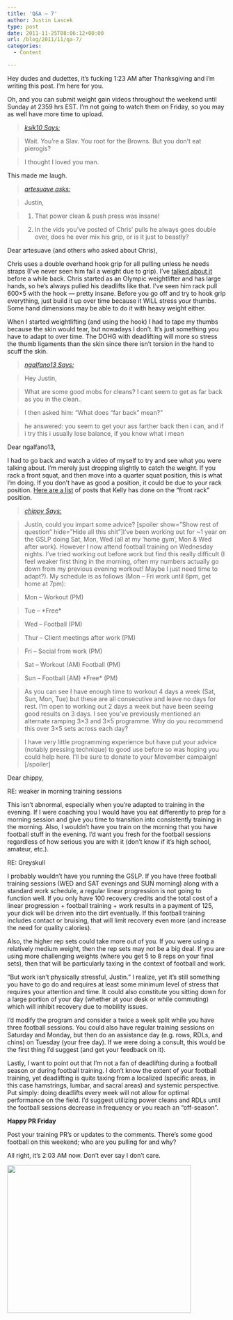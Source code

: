 ```yaml
---
title: 'Q&A – 7'
author: Justin Lascek
type: post
date: 2011-11-25T08:06:12+00:00
url: /blog/2011/11/qa-7/
categories:
  - Content

---
```

Hey dudes and dudettes, it&#8217;s fucking 1:23 AM after Thanksgiving and I&#8217;m writing this post. I&#8217;m here for you.
  
Oh, and you can submit weight gain videos throughout the weekend until Sunday at 2359 hrs EST. I&#8217;m not going to watch them on Friday, so you may as well have more time to upload.
  


> _<a href="/blog/2011/11/take-it-ehsee/#comment-20921" target="_blank">ksik10 Says:</a>_ 
  
> 
  
> Wait. You’re a Slav. You root for the Browns. But you don’t eat pierogis?
  
> 
  
> I thought I loved you man.

This made me laugh.
  


> <a href="/blog/2011/11/take-it-ehsee/#comment-20928" target="_blank"><em>artesuave asks:</em></a>
  
> 
  
> Justin,
  
> 1. That power clean & push press was insane!
  
> 2. In the vids you’ve posted of Chris’ pulls he always goes double over, does he ever mix his grip, or is it just to beastly?

Dear artesuave (and others who asked about Chris),
  

  
Chris uses a double overhand hook grip for all pulling unless he needs straps (I&#8217;ve never seen him fail a weight due to grip). I&#8217;ve <a href="/blog/2010/04/quick-points-on-grip-strength/" target="_blank">talked about it</a> before a while back. Chris started as an Olympic weightlifter and has large hands, so he&#8217;s always pulled his deadlifts like that. I&#8217;ve seen him rack pull 600&#215;5 with the hook &#8212; pretty insane. Before you go off and try to hook grip everything, just build it up over time because it WILL stress your thumbs. Some hand dimensions may be able to do it with heavy weight either.
  

  
When I started weightlifting (and using the hook) I had to tape my thumbs because the skin would tear, but nowadays I don&#8217;t. It&#8217;s just something you have to adapt to over time. The DOHG with deadlifting will more so stress the thumb ligaments than the skin since there isn&#8217;t torsion in the hand to scuff the skin.
  


> _<a href="/blog/2011/11/movember-mash-up/#comment-20954" target="_blank">ngalfano13 Says:</a>_ 
  
> 
  
> Hey Justin,
  
> What are some good mobs for cleans? I cant seem to get as far back as you in the clean..
  
> I then asked him: &#8220;What does “far back” mean?&#8221;
  
> he answered: you seem to get your ass farther back then i can, and if i try this i usually lose balance, if you know what i mean

Dear ngalfano13,
  

  
I had to go back and watch a video of myself to try and see what you were talking about. I&#8217;m merely just dropping slightly to catch the weight. If you rack a front squat, and then move into a quarter squat position, this is what I&#8217;m doing. If you don&#8217;t have as good a position, it could be due to your rack position. <a href="http://www.mobilitywod.com/?s=front+rack" target="_blank">Here are a list</a> of posts that Kelly has done on the &#8220;front rack&#8221; position.
  


> <a href="/blog/2011/11/movember-mash-up/#comment-20967" target="_blank"><em>chippy Says:</em> </a>
  
> 
  
> Justin, could you impart some advice? [spoiler show=&#8221;Show rest of question&#8221; hide=&#8221;Hide all this shit&#8221;]I’ve been working out for ~1 year on the GSLP doing Sat, Mon, Wed (all at my ‘home gym’, Mon & Wed after work). However I now attend football training on Wednesday nights. I’ve tried working out before work but find this really difficult (I feel weaker first thing in the morning, often my numbers actually go down from my previous evening workout! Maybe I just need time to adapt?). My schedule is as follows (Mon – Fri work until 6pm, get home at 7pm):
  
> 
  
> Mon – Workout (PM)
  
> Tue – \*Free\*
  
> Wed – Football (PM)
  
> Thur – Client meetings after work (PM)
  
> Fri – Social from work (PM)
  
> Sat – Workout (AM) Football (PM)
  
> Sun – Football (AM) \*Free\* (PM)
  
> 
  
> As you can see I have enough time to workout 4 days a week (Sat, Sun, Mon, Tue) but these are all consecutive and leave no days for rest. I’m open to working out 2 days a week but have been seeing good results on 3 days. I see you’ve previously mentioned an alternate ramping 3×3 and 3×5 programme. Why do you recommend this over 3×5 sets across each day?
  
> 
  
> I have very little programming experience but have put your advice (notably pressing technique) to good use before so was hoping you could help here. I’ll be sure to donate to your Movember campaign![/spoiler]

Dear chippy,
  

  
RE: weaker in morning training sessions
  
This isn&#8217;t abnormal, especially when you&#8217;re adapted to training in the evening. If I were coaching you I would have you eat differently to prep for a morning session and give you time to transition into consistently training in the morning. Also, I wouldn&#8217;t have you train on the morning that you have football stuff in the evening. I&#8217;d want you fresh for the football sessions regardless of how serious you are with it (don&#8217;t know if it&#8217;s high school, amateur, etc.).
  

  
RE: Greyskull
  
I probably wouldn&#8217;t have you running the GSLP. If you have three football training sessions (WED and SAT evenings and SUN morning) along with a standard work schedule, a regular linear progression is not going to function well. If you only have 100 recovery credits and the total cost of a linear progression + football training + work results in a payment of 125, your dick will be driven into the dirt eventually. If this football training includes contact or bruising, that will limit recovery even more (and increase the need for quality calories).
  

  
Also, the higher rep sets could take more out of you. If you were using a relatively medium weight, then the rep sets may not be a big deal. If you are using more challenging weights (where you get 5 to 8 reps on your final sets), then that will be particularly taxing in the context of football and work.
  

  
&#8220;But work isn&#8217;t physically stressful, Justin.&#8221; I realize, yet it&#8217;s still something you have to go do and requires at least some minimum level of stress that requires your attention and time. It could also constitute you sitting down for a large portion of your day (whether at your desk or while commuting) which will inhibit recovery due to mobility issues.
  

  
I&#8217;d modify the program and consider a twice a week split while you have three football sessions. You could also have regular training sessions on Saturday and Monday, but then do an assistance day (e.g. rows, RDLs, and chins) on Tuesday (your free day). If we were doing a consult, this would be the first thing I&#8217;d suggest (and get your feedback on it).
  

  
Lastly, I want to point out that I&#8217;m not a fan of deadlifting during a football season or during football training. I don&#8217;t know the extent of your football training, yet deadlifting is quite taxing from a localized (specific areas, in this case hamstrings, lumbar, and sacral areas) and systemic perspective. Put simply: doing deadlifts every week will not allow for optimal performance on the field. I&#8217;d suggest utilizing power cleans and RDLs until the football sessions decrease in frequency or you reach an &#8220;off-season&#8221;.
  

  
**Happy PR Friday**
  
Post your training PR&#8217;s or updates to the comments. There&#8217;s some good football on this weekend; who are you pulling for and why?
  

  
All right, it&#8217;s 2:03 AM now. Don&#8217;t ever say I don&#8217;t care.
  

  
[<img data-attachment-id="5815" data-permalink="/blog/2011/11/qa-7/ksh/" data-orig-file="/2011/11/ksh.png" data-orig-size="422,340" data-comments-opened="1" data-image-meta="{&quot;aperture&quot;:&quot;0&quot;,&quot;credit&quot;:&quot;&quot;,&quot;camera&quot;:&quot;&quot;,&quot;caption&quot;:&quot;&quot;,&quot;created_timestamp&quot;:&quot;0&quot;,&quot;copyright&quot;:&quot;&quot;,&quot;focal_length&quot;:&quot;0&quot;,&quot;iso&quot;:&quot;0&quot;,&quot;shutter_speed&quot;:&quot;0&quot;,&quot;title&quot;:&quot;&quot;}" data-image-title="ksh" data-image-description="" data-medium-file="/2011/11/ksh.png" data-large-file="/2011/11/ksh.png" src="/2011/11/ksh.png" alt="" title="ksh" width="422" height="340" class="aligncenter size-full wp-image-5815" />][1]

 [1]: /2011/11/ksh.png
